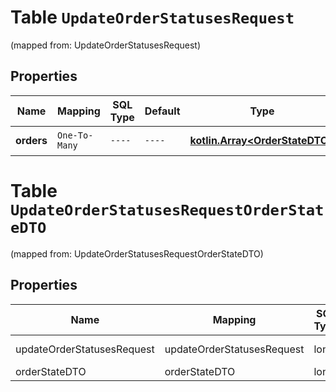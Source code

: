 
# Table `UpdateOrderStatusesRequest`
(mapped from: UpdateOrderStatusesRequest)

## Properties
Name | Mapping | SQL Type | Default | Type | Description | Notes
---- | ------- | -------- | ------- | ---- | ----------- | -----
**orders** | `One-To-Many` | `----` | `----`  | [**kotlin.Array&lt;OrderStateDTO&gt;**](OrderStateDTO.md) | Список заказов. | 


# **Table `UpdateOrderStatusesRequestOrderStateDTO`**
(mapped from: UpdateOrderStatusesRequestOrderStateDTO)

## Properties
Name | Mapping | SQL Type | Default | Type | Description | Notes
---- | ------- | -------- | ------- | ---- | ----------- | -----
updateOrderStatusesRequest | updateOrderStatusesRequest | long | | kotlin.Long | Primary Key | *one*
orderStateDTO | orderStateDTO | long | | kotlin.Long | Foreign Key | *many*



